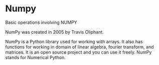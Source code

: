 # Numpy
Basic operations involving NUMPY

NumPy was created in 2005 by Travis Oliphant. 

NumPy is a Python library used for working with arrays.
It also has functions for working in domain of linear algebra, fourier transform, and matrices.
It is an open source project and you can use it freely.
NumPy stands for Numerical Python.
